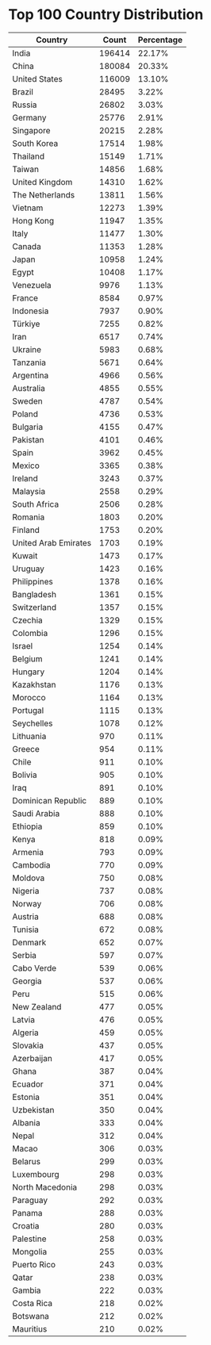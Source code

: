 # Top 100 Country Distribution
| Country | Count | Percentage |
|----|----|----|
| India | 196414 | 22.17% |
| China | 180084 | 20.33% |
| United States | 116009 | 13.10% |
| Brazil | 28495 | 3.22% |
| Russia | 26802 | 3.03% |
| Germany | 25776 | 2.91% |
| Singapore | 20215 | 2.28% |
| South Korea | 17514 | 1.98% |
| Thailand | 15149 | 1.71% |
| Taiwan | 14856 | 1.68% |
| United Kingdom | 14310 | 1.62% |
| The Netherlands | 13811 | 1.56% |
| Vietnam | 12273 | 1.39% |
| Hong Kong | 11947 | 1.35% |
| Italy | 11477 | 1.30% |
| Canada | 11353 | 1.28% |
| Japan | 10958 | 1.24% |
| Egypt | 10408 | 1.17% |
| Venezuela | 9976 | 1.13% |
| France | 8584 | 0.97% |
| Indonesia | 7937 | 0.90% |
| Türkiye | 7255 | 0.82% |
| Iran | 6517 | 0.74% |
| Ukraine | 5983 | 0.68% |
| Tanzania | 5671 | 0.64% |
| Argentina | 4966 | 0.56% |
| Australia | 4855 | 0.55% |
| Sweden | 4787 | 0.54% |
| Poland | 4736 | 0.53% |
| Bulgaria | 4155 | 0.47% |
| Pakistan | 4101 | 0.46% |
| Spain | 3962 | 0.45% |
| Mexico | 3365 | 0.38% |
| Ireland | 3243 | 0.37% |
| Malaysia | 2558 | 0.29% |
| South Africa | 2506 | 0.28% |
| Romania | 1803 | 0.20% |
| Finland | 1753 | 0.20% |
| United Arab Emirates | 1703 | 0.19% |
| Kuwait | 1473 | 0.17% |
| Uruguay | 1423 | 0.16% |
| Philippines | 1378 | 0.16% |
| Bangladesh | 1361 | 0.15% |
| Switzerland | 1357 | 0.15% |
| Czechia | 1329 | 0.15% |
| Colombia | 1296 | 0.15% |
| Israel | 1254 | 0.14% |
| Belgium | 1241 | 0.14% |
| Hungary | 1204 | 0.14% |
| Kazakhstan | 1176 | 0.13% |
| Morocco | 1164 | 0.13% |
| Portugal | 1115 | 0.13% |
| Seychelles | 1078 | 0.12% |
| Lithuania | 970 | 0.11% |
| Greece | 954 | 0.11% |
| Chile | 911 | 0.10% |
| Bolivia | 905 | 0.10% |
| Iraq | 891 | 0.10% |
| Dominican Republic | 889 | 0.10% |
| Saudi Arabia | 888 | 0.10% |
| Ethiopia | 859 | 0.10% |
| Kenya | 818 | 0.09% |
| Armenia | 793 | 0.09% |
| Cambodia | 770 | 0.09% |
| Moldova | 750 | 0.08% |
| Nigeria | 737 | 0.08% |
| Norway | 706 | 0.08% |
| Austria | 688 | 0.08% |
| Tunisia | 672 | 0.08% |
| Denmark | 652 | 0.07% |
| Serbia | 597 | 0.07% |
| Cabo Verde | 539 | 0.06% |
| Georgia | 537 | 0.06% |
| Peru | 515 | 0.06% |
| New Zealand | 477 | 0.05% |
| Latvia | 476 | 0.05% |
| Algeria | 459 | 0.05% |
| Slovakia | 437 | 0.05% |
| Azerbaijan | 417 | 0.05% |
| Ghana | 387 | 0.04% |
| Ecuador | 371 | 0.04% |
| Estonia | 351 | 0.04% |
| Uzbekistan | 350 | 0.04% |
| Albania | 333 | 0.04% |
| Nepal | 312 | 0.04% |
| Macao | 306 | 0.03% |
| Belarus | 299 | 0.03% |
| Luxembourg | 298 | 0.03% |
| North Macedonia | 298 | 0.03% |
| Paraguay | 292 | 0.03% |
| Panama | 288 | 0.03% |
| Croatia | 280 | 0.03% |
| Palestine | 258 | 0.03% |
| Mongolia | 255 | 0.03% |
| Puerto Rico | 243 | 0.03% |
| Qatar | 238 | 0.03% |
| Gambia | 222 | 0.03% |
| Costa Rica | 218 | 0.02% |
| Botswana | 212 | 0.02% |
| Mauritius | 210 | 0.02% |
